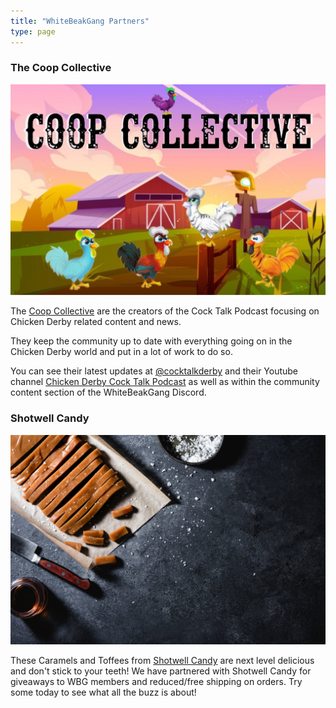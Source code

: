 ```yaml
---
title: "WhiteBeakGang Partners"
type: page
---
```


### The Coop Collective

![The Coop Collective](/images/partners/CoopCollectiveHero.jpg "The Coop Collective")

The [Coop Collective](https://coopcollective.io) are the creators of the Cock Talk Podcast focusing on Chicken Derby related content and news.

They keep the community up to date with everything going on in the Chicken Derby world and put in a lot of work to do so.

You can see their latest updates at [@cocktalkderby](https://twitter.com/@cocktalkderby) and their Youtube channel [Chicken Derby Cock Talk Podcast](https://www.youtube.com/channel/UC3YfNW0BMe-qaavWOj-Kp8Q) as well as within the community content section of the WhiteBeakGang Discord.

### Shotwell Candy

![Shotwell Candy](/images/partners/ShotwellCandy.jpeg "Shotwell Candy")

These Caramels and Toffees from [Shotwell Candy](https://www.shotwellcandy.com/) are next level delicious and don't stick to your teeth! We have partnered with Shotwell Candy for giveaways to WBG members and reduced/free shipping on orders. Try some today to see what all the buzz is about!
